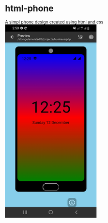 # html-phone
A simpl phone design created using html and css
<img src="phone.jpg" width="60%" height="auto" alt="Phone picture"/>
